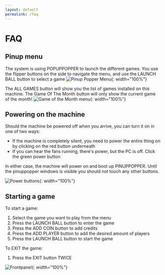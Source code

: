 ```yaml
---
layout: default
permalink: /faq
---
```

# FAQ

## Pinup menu
The system is using POPUPPOPPER to launch the different games. You use the flipper buttons on the side to navigate the menu, and use the LAUNCH BALL button to select a game
![Pinup Popper Menu](/images/popupmenu.png){: width="100%"}

The ALL GAMES button will show you the list of games installed on this machine. The Game Of The Month button will only show the current game of the month!
![Game of the Month menu](/images/gotm.png){: width="100%"}

## Powering on the machine  

Should the machine be powered off when you arrive, you can turn it on in one of two ways:

* If the machine is completely silent, you need to power the entire thing on by clicking on the red button underneath
* If you can hear the fans running, there's power, but the PC is off. Click the green power button

In either case, the machine will power on and boot up PINUPPOPPER. Until the pinuppopper windows is visible you should not touch any other buttons.

![Power buttons](/images/underside.png){: width="100%"}


## Starting a game
To start a game:

1. Select the game you want to play from the menu
2. Press the LAUNCH BALL button to enter the game
3. Press the ADD COIN button to add credits
4. Press the ADD PLAYER button to add the desired amount of players
5. Press the LAUNCH BALL button to start the game

To EXIT the game:

1. Press the EXIT button TWICE


![Frontpanel](/images/frontpanel.png){: width="100%"}